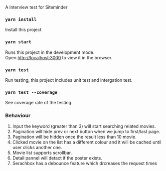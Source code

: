A interview test for Siteminder

### `yarn install `
Install this project

### `yarn start `
Runs this project in the development mode.<br>
Open [http://localhost:3000](http://localhost:3000) to view it in the browser.


### `yarn test`
Run testing, this project includes unit test and intergation test.

### `yarn test --coverage`
See coverage rate of the testing.

### Behaviour
1. Input the keyword (greater than 3) will start searching related movies.<br>
2. Pagination will hide prev or next button when we jump to first/last page.<br>
3. Pagination will be hidden once the result less than 10 movie.<br>
4. Clicked movie on the list has a different colour and it will be cached until user clicks another one.<br>
5. Movie list supports scrollbar.<br>
6. Detail pannel will detact if the poster exists.<br>
7. Serachbox has a debounce feature which drcreases the request times <br>





